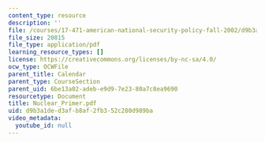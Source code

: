 ```yaml
---
content_type: resource
description: ''
file: /courses/17-471-american-national-security-policy-fall-2002/d9b3a1ded3afb8af2fb352c280d989ba_Nuclear_Primer.pdf
file_size: 20815
file_type: application/pdf
learning_resource_types: []
license: https://creativecommons.org/licenses/by-nc-sa/4.0/
ocw_type: OCWFile
parent_title: Calendar
parent_type: CourseSection
parent_uid: 6be13a02-adeb-e9d9-7e23-80a7c8ea9690
resourcetype: Document
title: Nuclear_Primer.pdf
uid: d9b3a1de-d3af-b8af-2fb3-52c280d989ba
video_metadata:
  youtube_id: null
---
```


